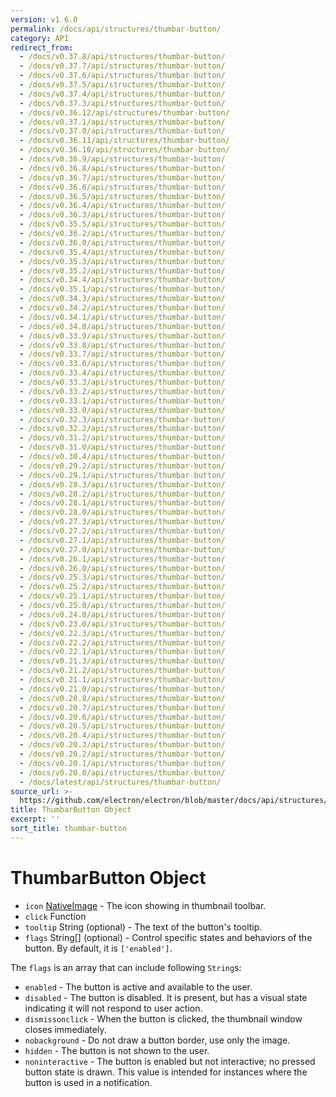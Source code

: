 ```yaml
---
version: v1.6.0
permalink: /docs/api/structures/thumbar-button/
category: API
redirect_from:
  - /docs/v0.37.8/api/structures/thumbar-button/
  - /docs/v0.37.7/api/structures/thumbar-button/
  - /docs/v0.37.6/api/structures/thumbar-button/
  - /docs/v0.37.5/api/structures/thumbar-button/
  - /docs/v0.37.4/api/structures/thumbar-button/
  - /docs/v0.37.3/api/structures/thumbar-button/
  - /docs/v0.36.12/api/structures/thumbar-button/
  - /docs/v0.37.1/api/structures/thumbar-button/
  - /docs/v0.37.0/api/structures/thumbar-button/
  - /docs/v0.36.11/api/structures/thumbar-button/
  - /docs/v0.36.10/api/structures/thumbar-button/
  - /docs/v0.36.9/api/structures/thumbar-button/
  - /docs/v0.36.8/api/structures/thumbar-button/
  - /docs/v0.36.7/api/structures/thumbar-button/
  - /docs/v0.36.6/api/structures/thumbar-button/
  - /docs/v0.36.5/api/structures/thumbar-button/
  - /docs/v0.36.4/api/structures/thumbar-button/
  - /docs/v0.36.3/api/structures/thumbar-button/
  - /docs/v0.35.5/api/structures/thumbar-button/
  - /docs/v0.36.2/api/structures/thumbar-button/
  - /docs/v0.36.0/api/structures/thumbar-button/
  - /docs/v0.35.4/api/structures/thumbar-button/
  - /docs/v0.35.3/api/structures/thumbar-button/
  - /docs/v0.35.2/api/structures/thumbar-button/
  - /docs/v0.34.4/api/structures/thumbar-button/
  - /docs/v0.35.1/api/structures/thumbar-button/
  - /docs/v0.34.3/api/structures/thumbar-button/
  - /docs/v0.34.2/api/structures/thumbar-button/
  - /docs/v0.34.1/api/structures/thumbar-button/
  - /docs/v0.34.0/api/structures/thumbar-button/
  - /docs/v0.33.9/api/structures/thumbar-button/
  - /docs/v0.33.8/api/structures/thumbar-button/
  - /docs/v0.33.7/api/structures/thumbar-button/
  - /docs/v0.33.6/api/structures/thumbar-button/
  - /docs/v0.33.4/api/structures/thumbar-button/
  - /docs/v0.33.3/api/structures/thumbar-button/
  - /docs/v0.33.2/api/structures/thumbar-button/
  - /docs/v0.33.1/api/structures/thumbar-button/
  - /docs/v0.33.0/api/structures/thumbar-button/
  - /docs/v0.32.3/api/structures/thumbar-button/
  - /docs/v0.32.2/api/structures/thumbar-button/
  - /docs/v0.31.2/api/structures/thumbar-button/
  - /docs/v0.31.0/api/structures/thumbar-button/
  - /docs/v0.30.4/api/structures/thumbar-button/
  - /docs/v0.29.2/api/structures/thumbar-button/
  - /docs/v0.29.1/api/structures/thumbar-button/
  - /docs/v0.28.3/api/structures/thumbar-button/
  - /docs/v0.28.2/api/structures/thumbar-button/
  - /docs/v0.28.1/api/structures/thumbar-button/
  - /docs/v0.28.0/api/structures/thumbar-button/
  - /docs/v0.27.3/api/structures/thumbar-button/
  - /docs/v0.27.2/api/structures/thumbar-button/
  - /docs/v0.27.1/api/structures/thumbar-button/
  - /docs/v0.27.0/api/structures/thumbar-button/
  - /docs/v0.26.1/api/structures/thumbar-button/
  - /docs/v0.26.0/api/structures/thumbar-button/
  - /docs/v0.25.3/api/structures/thumbar-button/
  - /docs/v0.25.2/api/structures/thumbar-button/
  - /docs/v0.25.1/api/structures/thumbar-button/
  - /docs/v0.25.0/api/structures/thumbar-button/
  - /docs/v0.24.0/api/structures/thumbar-button/
  - /docs/v0.23.0/api/structures/thumbar-button/
  - /docs/v0.22.3/api/structures/thumbar-button/
  - /docs/v0.22.2/api/structures/thumbar-button/
  - /docs/v0.22.1/api/structures/thumbar-button/
  - /docs/v0.21.3/api/structures/thumbar-button/
  - /docs/v0.21.2/api/structures/thumbar-button/
  - /docs/v0.21.1/api/structures/thumbar-button/
  - /docs/v0.21.0/api/structures/thumbar-button/
  - /docs/v0.20.8/api/structures/thumbar-button/
  - /docs/v0.20.7/api/structures/thumbar-button/
  - /docs/v0.20.6/api/structures/thumbar-button/
  - /docs/v0.20.5/api/structures/thumbar-button/
  - /docs/v0.20.4/api/structures/thumbar-button/
  - /docs/v0.20.3/api/structures/thumbar-button/
  - /docs/v0.20.2/api/structures/thumbar-button/
  - /docs/v0.20.1/api/structures/thumbar-button/
  - /docs/v0.20.0/api/structures/thumbar-button/
  - /docs/latest/api/structures/thumbar-button/
source_url: >-
  https://github.com/electron/electron/blob/master/docs/api/structures/thumbar-button.md
title: ThumbarButton Object
excerpt: ''
sort_title: thumbar-button
---
```

# ThumbarButton Object

*   `icon` [NativeImage]({{site.baseurl}}/docs/api/native-image) - The icon showing in thumbnail toolbar.
*   `click` Function
*   `tooltip` String (optional) - The text of the button's tooltip.
*   `flags` String[] (optional) - Control specific states and behaviors of the button. By default, it is `['enabled']`.

The `flags` is an array that can include following `String`s:

*   `enabled` - The button is active and available to the user.
*   `disabled` - The button is disabled. It is present, but has a visual state indicating it will not respond to user action.
*   `dismissonclick` - When the button is clicked, the thumbnail window closes immediately.
*   `nobackground` - Do not draw a button border, use only the image.
*   `hidden` - The button is not shown to the user.
*   `noninteractive` - The button is enabled but not interactive; no pressed button state is drawn. This value is intended for instances where the button is used in a notification.
